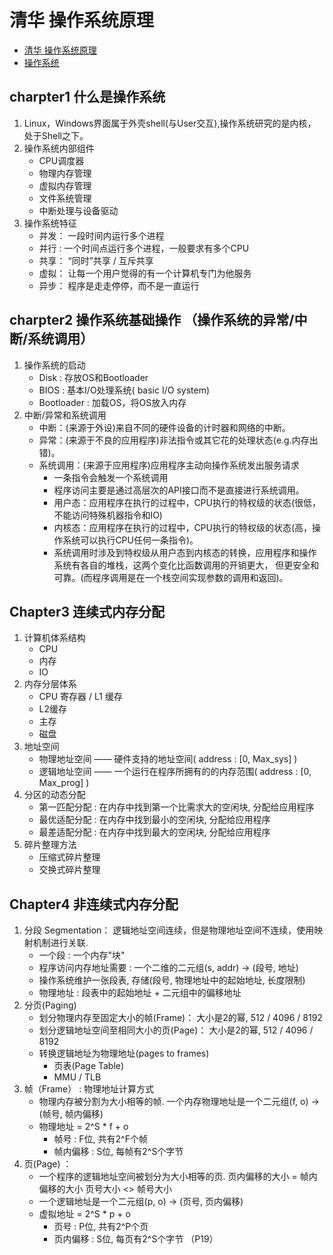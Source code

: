 # 清华 操作系统原理
- [清华 操作系统原理](https://www.bilibili.com/video/BV1uW411f72n?p=2)
- [操作系统](https://blog.csdn.net/iwanderu/article/details/103934127)

## charpter1 什么是操作系统
1. Linux，Windows界面属于外壳shell(与User交互),操作系统研究的是内核，处于Shell之下。
2. 操作系统内部组件
    - CPU调度器
    - 物理内存管理
    - 虚拟内存管理
    - 文件系统管理
    - 中断处理与设备驱动
3. 操作系统特征
    - 并发： 一段时间内运行多个进程
    - 并行 : 一个时间点运行多个进程，一般要求有多个CPU
    - 共享： “同时”共享 / 互斥共享
    - 虚拟： 让每一个用户觉得的有一个计算机专门为他服务
    - 异步： 程序是走走停停，而不是一直运行
    
## charpter2  操作系统基础操作 （操作系统的异常/中断/系统调用）
1. 操作系统的启动
    - Disk : 存放OS和Bootloader
    - BIOS : 基本I/O处理系统( basic I/O system)
    - Bootloader : 加载OS，将OS放入内存   
2. 中断/异常和系统调用
    - 中断：(来源于外设)来自不同的硬件设备的计时器和网络的中断。
    - 异常：(来源于不良的应用程序)非法指令或其它花的处理状态(e.g.内存出错)。
    - 系统调用：(来源于应用程序)应用程序主动向操作系统发出服务请求
        - 一条指令会触发一个系统调用
        - 程序访问主要是通过高层次的API接口而不是直接进行系统调用。
        - 用户态：应用程序在执行的过程中，CPU执行的特权级的状态(很低，不能访问特殊机器指令和IO)
        - 内核态：应用程序在执行的过程中，CPU执行的特权级的状态(高，操作系统可以执行CPU任何一条指令)。
        - 系统调用时涉及到特权级从用户态到内核态的转换，应用程序和操作系统有各自的堆栈，这两个变化比函数调用的开销更大，
        但更安全和可靠。(而程序调用是在一个栈空间实现参数的调用和返回)。
## Chapter3 连续式内存分配
1. 计算机体系结构
    - CPU
    - 内存
    - IO        
2. 内存分层体系
    - CPU 寄存器 / L1 缓存
    - L2缓存
    - 主存
    - 磁盘
3. 地址空间
    - 物理地址空间 —— 硬件支持的地址空间( address : [0, Max_sys] )
    - 逻辑地址空间 —— 一个运行在程序所拥有的的内存范围( address : [0, Max_prog] )   
4. 分区的动态分配
    - 第一匹配分配 : 在内存中找到第一个比需求大的空闲块, 分配给应用程序
    - 最优适配分配 : 在内存中找到最小的空闲块, 分配给应用程序
    - 最差适配分配 : 在内存中找到最大的空闲块, 分配给应用程序
5. 碎片整理方法
    - 压缩式碎片整理
    - 交换式碎片整理
## Chapter4 非连续式内存分配
1. 分段  Segmentation： 逻辑地址空间连续，但是物理地址空间不连续，使用映射机制进行关联.
    - 一个段 : 一个内存"块"
    - 程序访问内存地址需要 : 一个二维的二元组(s, addr) → (段号, 地址) 
    - 操作系统维护一张段表, 存储(段号, 物理地址中的起始地址, 长度限制)
    - 物理地址 : 段表中的起始地址 + 二元组中的偏移地址
2. 分页(Paging) 
    - 划分物理内存至固定大小的帧(Frame)： 大小是2的幂, 512 / 4096 / 8192
    - 划分逻辑地址空间至相同大小的页(Page)： 大小是2的幂, 512 / 4096 / 8192
    -  转换逻辑地址为物理地址(pages to frames)
        - 页表(Page Table)
        - MMU / TLB
3. 帧（Frame） : 物理地址计算方式
    - 物理内存被分割为大小相等的帧. 一个内存物理地址是一个二元组(f, o) → (帧号, 帧内偏移)
    - 物理地址 = 2^S * f + o
        - 帧号 : F位, 共有2^F个帧
        - 帧内偏移 : S位, 每帧有2^S个字节
4. 页(Page)  ： 
    - 一个程序的逻辑地址空间被划分为大小相等的页. 页内偏移的大小 = 帧内偏移的大小 页号大小 <> 帧号大小
    - 一个逻辑地址是一个二元组(p, o) → (页号, 页内偏移)
    - 虚拟地址 = 2^S * p + o
        - 页号 : P位, 共有2^P个页
        - 页内偏移 : S位, 每页有2^S个字节
（P19）       
      